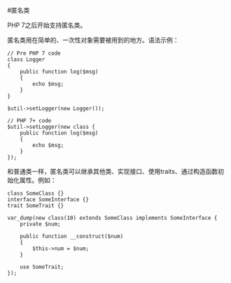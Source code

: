 #匿名类

PHP 7之后开始支持匿名类。

匿名类用在简单的、一次性对象需要被用到的地方。语法示例：

```
// Pre PHP 7 code
class Logger
{
    public function log($msg)
    {
        echo $msg;
    }
}

$util->setLogger(new Logger());

// PHP 7+ code
$util->setLogger(new class {
    public function log($msg)
    {
        echo $msg;
    }
});
```

和普通类一样，匿名类可以继承其他类、实现接口、使用traits、通过构造函数初始化属性。例如：

```
class SomeClass {}
interface SomeInterface {}
trait SomeTrait {}

var_dump(new class(10) extends SomeClass implements SomeInterface {
    private $num;

    public function __construct($num)
    {
        $this->num = $num;
    }

    use SomeTrait;
});
```

